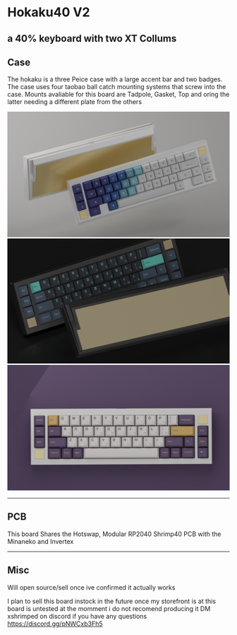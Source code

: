 # Hokaku40 V2
## a 40% keyboard with two XT Collums



## Case

The hokaku is a three Peice case with a large accent bar and two badges.
The case uses four taobao ball catch mounting systems that screw into the case. Mounts avaliable for this board are Tadpole, Gasket, Top and oring the latter needing a different plate from the others 

![alt text](https://github.com/ShrimpedKeyboard/Hokaku40/blob/main/Gallery/Hokaku%20Great%20wave%205.png?raw=true)
![alt text](https://github.com/ShrimpedKeyboard/Hokaku40/blob/main/Gallery/Hokaku%20Hammer%20head%202.png?raw=true)
![alt text](https://github.com/ShrimpedKeyboard/Hokaku40/blob/main/Gallery/Hokaku%20Tako%203.png?raw=true)

 --- 

## PCB

This board Shares the Hotswap, Modular RP2040 Shrimp40 PCB with the Minaneko and Invertex


 --- 

## Misc

Will open source/sell once ive confirmed it actually works 

I plan to sell this board instock in the future once my storefront is at 
this board is untested at the momment i do not recomend producing it 
DM xshrimped on discord if you have any questions
https://discord.gg/pNWCxb3Fh5
